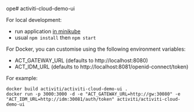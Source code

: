 ope# activiti-cloud-demo-ui

For local development:

* run application [in minikube](https://activiti.gitbooks.io/activiti-7-developers-guide/content/getting-started/minikube.html)
* usual `npm install` then `npm start`

For Docker, you can customise using the following environment variables:
* ACT_GATEWAY_URL (defaults to http://localhost:8080)
* ACT_IDM_URL (defaults to http://localhost:8081/openid-connect/token)

For example:
```
docker build activiti/activiti-cloud-demo-ui .
docker run -p 3000:3000 -d -e "ACT_GATEWAY_URL=http://gw:30080" -e "ACT_IDM_URL=http://idm:30081/auth/token" activiti/activiti-cloud-demo-ui
```
